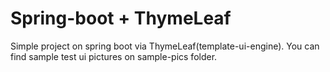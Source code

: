 # Spring-boot + ThymeLeaf

Simple project on spring boot via ThymeLeaf(template-ui-engine).
You can find sample test ui pictures on sample-pics folder.